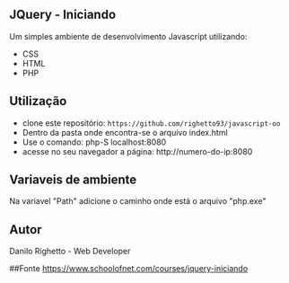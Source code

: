 ## JQuery - Iniciando
Um simples ambiente de desenvolvimento Javascript utilizando:

* CSS
* HTML
* PHP

## Utilização
* clone este repositório: `https://github.com/righetto93/javascript-oo`
* Dentro da pasta onde encontra-se o arquivo index.html
* Use o comando: php-S localhost:8080
* acesse no seu navegador a página: http://numero-do-ip:8080

## Variaveis de ambiente
Na variavel "Path" adicione o caminho onde está o arquivo "php.exe"

## Autor
Danilo Righetto - Web Developer

##Fonte
https://www.schoolofnet.com/courses/jquery-iniciando